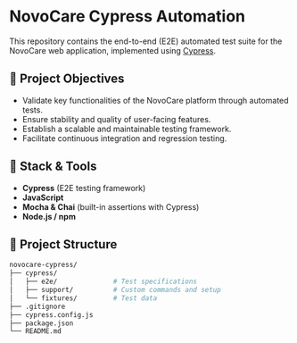 # NovoCare Cypress Automation

This repository contains the end-to-end (E2E) automated test suite for the NovoCare web application, implemented using [Cypress](https://www.cypress.io/).

## 📌 Project Objectives

- Validate key functionalities of the NovoCare platform through automated tests.
- Ensure stability and quality of user-facing features.
- Establish a scalable and maintainable testing framework.
- Facilitate continuous integration and regression testing.

## 🧪 Stack & Tools

- **Cypress** (E2E testing framework)
- **JavaScript**
- **Mocha & Chai** (built-in assertions with Cypress)
- **Node.js / npm**

## 📁 Project Structure

```bash
novocare-cypress/
├── cypress/
│   ├── e2e/              # Test specifications
│   ├── support/          # Custom commands and setup
│   └── fixtures/         # Test data
├── .gitignore
├── cypress.config.js
├── package.json
└── README.md
